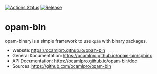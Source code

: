 
[![Actions Status](https://github.com/ocamlpro/opam-bin/workflows/Main%20Workflow/badge.svg)](https://github.com/ocamlpro/opam-bin/actions)
[![Release](https://img.shields.io/github/release/ocamlpro/opam-bin.svg)](https://github.com/ocamlpro/opam-bin/releases)

# opam-bin

opam-binary is a simple framework to use `opam` with binary packages.


* Website: https://ocamlpro.github.io/opam-bin
* General Documentation: https://ocamlpro.github.io/opam-bin/sphinx
* API Documentation: https://ocamlpro.github.io/opam-bin/doc
* Sources: https://github.com/ocamlpro/opam-bin
